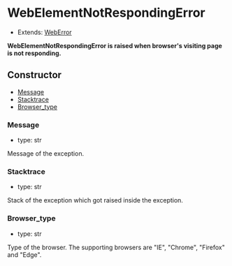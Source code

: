 # WebElementNotRespondingError

- Extends: [WebError](./doc/api/python/exceptions/weberror.md)

**WebElementNotRespondingError is raised when browser's visiting page is not responding.**

## Constructor<!-- {docsify-ignore} -->
- [Message](#message)
- [Stacktrace](#stacktrace)
- [Browser_type](#browser_type)


### Message
- type: str

Message of the exception.


### Stacktrace
- type: str

Stack of the exception which got raised inside the exception.

### Browser_type
- type: str

Type of the browser. The supporting browsers are "IE", "Chrome", "Firefox" and "Edge".